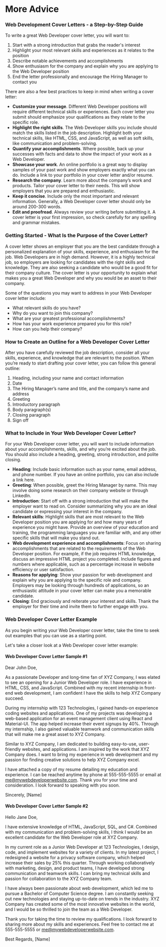 # More Advice

### Web Development Cover Letters - a Step-by-Step Guide <a href="web-development-cover-letters---a-step-by-step-guide" id="web-development-cover-letters---a-step-by-step-guide"></a>

To write a great Web Developer cover letter, you will want to:

1. Start with a strong introduction that grabs the reader's interest
2. Highlight your most relevant skills and experiences as it relates to the position
3. Describe notable achievements and accomplishments
4. Show enthusiasm for the company and explain why you are applying to the Web Developer position
5. End the letter professionally and encourage the Hiring Manager to contact you

There are also a few best practices to keep in mind when writing a cover letter:

* **Customize your message**. Different Web Developer positions will require different technical skills or experiences. Each cover letter you submit should emphasize your qualifications as they relate to the specific role.
* **Highlight the right skills**. The Web Developer skills you include should match the skills listed in the job description. Highlight both your technical skills, like HTML, CSS, and JavaScript, as well as soft skills, like communication and problem-solving.
* **Quantify your accomplishments**. Where possible, back up your successes with facts and data to show the impact of your work as a Web Developer.
* **Showcase your work**. An online portfolio is a great way to display samples of your past work and show employers exactly what you can do. Include a link to your portfolio in your cover letter and/or resume.
* **Research the company**. Learn more about the company’s work and products. Tailor your cover letter to their needs. This will show employers that you are prepared and enthusiastic.
* **Keep it concise**. Include only the most important and relevant information. Generally, a Web Developer cover letter should only be around 200-300 words.
* **Edit and proofread**. Always review your writing before submitting it. A cover letter is your first impression, so check carefully for any spelling and grammar mistakes.

### Getting Started - What Is the Purpose of the Cover Letter? <a href="getting-started-what-is-the-purpose-of-the-cover-letter" id="getting-started-what-is-the-purpose-of-the-cover-letter"></a>

A cover letter shows an employer that you are the best candidate through a personalized explanation of your skills, experience, and enthusiasm for the job. Web Developers are in high demand. However, it is a highly technical job, so employers are looking for candidates with the right skills and knowledge. They are also seeking a candidate who would be a good fit for their company culture. The cover letter is your opportunity to explain what makes you a great Web Developer and why you would be an asset to their company.

Some of the questions you may want to address in your Web Developer cover letter include:

* What relevant skills do you have?
* Why do you want to join this company?
* What are your greatest professional accomplishments?
* How has your work experience prepared you for this role?
* How can you help their company?

### How to Create an Outline for a Web Developer Cover Letter <a href="how-to-create-an-outline-for-a-web-developer-cover-letter" id="how-to-create-an-outline-for-a-web-developer-cover-letter"></a>

After you have carefully reviewed the job description, consider all your skills, experience, and knowledge that are relevant to the position. When you’re ready to start drafting your cover letter, you can follow this general outline:

1. Heading, including your name and contact information
2. Date
3. The Hiring Manager’s name and title, and the company’s name and address
4. Greeting
5. Introductory paragraph
6. Body paragraph(s)
7. Closing paragraph
8. Sign off

### What to Include in Your Web Developer Cover Letter? <a href="what-to-include-in-your-web-developer-cover-letter" id="what-to-include-in-your-web-developer-cover-letter"></a>

For your Web Developer cover letter, you will want to include information about your accomplishments, skills, and why you’re excited about the job. You should also include a heading, greeting, strong introduction, and polite closing.

* **Heading**: Include basic information such as your name, email address, and phone number. If you have an online portfolio, you can also include a link here.
* **Greeting**: When possible, greet the Hiring Manager by name. This may involve doing some research on their company website or through LinkedIn.
* **Introduction**: Start off with a strong introduction that will make the employer want to read on. Consider summarizing why you are an ideal candidate or expressing your interest in the company.
* **Relevant skills**: Highlight skills that are most relevant to the Web Developer position you are applying for and how many years of experience you might have. Provide an overview of your education and training, the programming languages you are familiar with, and any other specific skills that will make you stand out.
* **Web development experience and accomplishments**: Focus on sharing accomplishments that are related to the requirements of the Web Developer position. For example, if the job requires HTML knowledge, discuss an impressive HTML project you completed. Include figures and numbers where applicable, such as a percentage increase in website efficiency or user satisfaction.
* **Reasons for applying**: Show your passion for web development and explain why you are applying to the specific role and company. Employers may be looking through hundreds of applications, so an enthusiastic attitude in your cover letter can make you a memorable candidate.
* **Closing**: End graciously and reiterate your interest and skills. Thank the employer for their time and invite them to further engage with you.

### Web Developer Cover Letter Example <a href="web-developer-cover-letter-example" id="web-developer-cover-letter-example"></a>

As you begin writing your Web Developer cover letter, take the time to seek out examples that you can use as a starting point.

Let's take a closer look at a Web Developer cover letter example:

#### Web Developer Cover Letter Sample #1

Dear John Doe,

As a passionate Developer and long-time fan of XYZ Company, I was elated to see an opening for a Junior Web Developer role. I have experience in HTML, CSS, and JavaScript. Combined with my recent internship in front-end web development, I am confident I have the skills to help XYZ Company succeed.

During my internship with 123 Technologies, I gained hands-on experience coding websites and applications. One of my projects was developing a web-based application for an event management client using React and Material-UI. The app helped increase their event signups by 40%. Through my internship, I also gained valuable teamwork and communication skills that will make me a great asset to XYZ Company.

Similar to XYZ Company, I am dedicated to building easy-to-use, user-friendly websites, and applications. I am inspired by the work that XYZ Company does. I want to bring my experience in web development and my passion for finding creative solutions to help XYZ Company excel.

I have attached a copy of my resume detailing my education and experience. I can be reached anytime by phone at 555-555-5555 or email at me@mywebdeveloperwebsite.com. Thank you for your time and consideration. I look forward to speaking with you soon.

Sincerely, \[Name]

#### Web Developer Cover Letter Sample #2

Hello Jane Doe,

I have extensive knowledge of HTML, JavaScript, SQL, and C#. Combined with my communication and problem-solving skills, I think I would be an excellent candidate for the Web Developer role at XYZ Company.

In my current role as a Junior Web Developer at 123 Technologies, I design, code, and implement websites for a variety of clients. In my latest project, I redesigned a website for a privacy software company, which helped increase their sales by 25% this quarter. Through working collaboratively with marketing, design, and product teams, I have developed strong communication and teamwork skills. I can bring my technical skills and passion for collaboration to the XYZ Company team.

I have always been passionate about web development, which led me to pursue a Bachelor of Computer Science degree. I am constantly seeking out new technologies and staying up-to-date on trends in the industry. XYZ Company has created some of the most innovative websites in the world, and I would be so thrilled to join the team as a Web Developer.

Thank you for taking the time to review my qualifications. I look forward to sharing more about my skills and experiences. Feel free to contact me at 555-555-5555 or me@mywebdeveloperwebsite.com.

Best Regards, \[Name]
